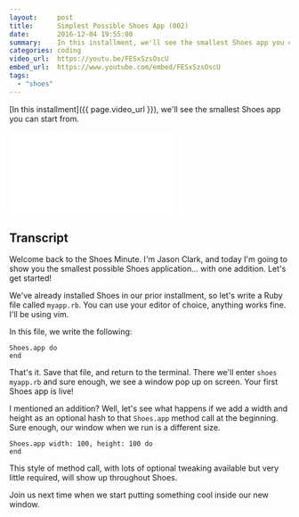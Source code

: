 ```yaml
---
layout:     post
title:      Simplest Possible Shoes App (002)
date:       2016-12-04 19:55:00
summary:    In this installment, we'll see the smallest Shoes app you can start from.
categories: coding
video_url:  https://youtu.be/FESxSzsOscU
embed_url:  https://www.youtube.com/embed/FESxSzsOscU
tags:
  - "shoes"
---
```


[In this installment]({{ page.video_url }}), we'll see the smallest Shoes app you can start from.

<div class="video_container">
  <iframe src="{{ page.embed_url }}" frameborder="0" allowfullscreen></iframe>
</div>

## Transcript

Welcome back to the Shoes Minute. I'm Jason Clark, and today I'm going to show you the smallest possible Shoes application... with one addition. Let's get started!

We've already installed Shoes in our prior installment, so let's write a Ruby file called `myapp.rb`. You can use your editor of choice, anything works fine. I'll be using vim.

In this file, we write the following:

```
Shoes.app do
end
```

That's it. Save that file, and return to the terminal. There we'll enter `shoes myapp.rb` and sure enough, we see a window pop up on screen. Your first Shoes app is live!

I mentioned an addition? Well, let's see what happens if we add a width and height as an optional hash to that `Shoes.app` method call at the beginning. Sure enough, our window when we run is a different size.

```
Shoes.app width: 100, height: 100 do
end
```

This style of method call, with lots of optional tweaking available but very little required, will show up throughout Shoes.

Join us next time when we start putting something cool inside our new window.
